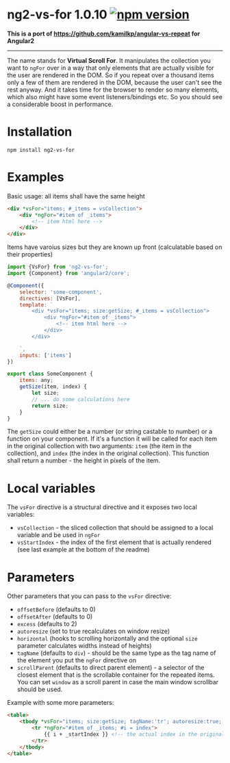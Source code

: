 ng2-vs-for 1.0.10 [![npm version](https://badge.fury.io/js/ng2-vs-for.svg)](https://badge.fury.io/js/ng2-vs-for)
===

**This is a port of https://github.com/kamilkp/angular-vs-repeat for Angular2**

---

The name stands for **Virtual Scroll For**. It manipulates the collection you want to `ngFor` over in a way that only elements that are actually visible for the user are rendered in the DOM. So if you repeat over a thousand items only a few of them are rendered in the DOM, because the user can't see the rest anyway. And it takes time for the browser to render so many elements, which also might have some event listeners/bindings etc. So you should see a considerable boost in performance.

Installation
===

`npm install ng2-vs-for`

Examples
===

Basic usage:
all items shall have the same height

```html
<div *vsFor="items; #_items = vsCollection">
    <div *ngFor="#item of _items">
        <!-- item html here -->
    </div>
</div>
```

Items have varoius sizes but they are known up front (calculatable based on their properties)

```javascript
import {VsFor} from 'ng2-vs-for';
import {Component} from 'angular2/core';

@Component({
    selector: 'some-component',
    directives: [VsFor],
    template: `
        <div *vsFor="items; size:getSize; #_items = vsCollection">
            <div *ngFor="#item of _items">
                <!-- item html here -->
            </div>
        </div>

    `,
    inputs: ['items']
})

export class SomeComponent {
    items: any;
    getSize(item, index) {
        let size;
        // ... do some calculations here
        return size;
    }
}
```

The `getSize` could either be a number (or string castable to number) or a function on your component. If it's a function it will be called for each item in the original collection with two arguments: `item` (the item in the collection), and `index` (the index in the original collection). This function shall return a number - the height in pixels of the item.

Local variables
===

The `vsFor` directive is a structural directive and it exposes two local variables:

- `vsCollection` - the sliced collection that should be assigned to a local variable and be used in `ngFor`
- `vsStartIndex` - the index of the first element that is actually rendered (see last example at the bottom of the readme)

Parameters
===

Other parameters that you can pass to the `vsFor` directive:

 - `offsetBefore` (defaults to 0)
 - `offsetAfter` (defaults to 0)
 - `excess` (defaults to 2)
 - `autoresize` (set to true recalculates on window resize)
 - `horizontal` (hooks to scrolling horizontally and the optional `size` parameter calculates widths instead of heights)
 - `tagName` (defaults to `div`) - should be the same type as the tag name of the element you put the `ngFor` directive on
 - `scrollParent` (defaults to direct parent element) - a selector of the closest element that is the scrollable container for the repeated items. You can set `window` as a scroll parent in case the main window scrollbar should be used.
 
Example with some more parameters:

```html
<table>
    <tbody *vsFor="items; size:getSize; tagName:'tr'; autoresize:true; scrollParent:'window'; excess:3; #_items = vsCollection; #_startIndex = vsStartIndex">
        <tr *ngFor="#item of _items; #i = index">
            {{ i + _startIndex }} <!-- the actual index in the original collection  -->
        </tr>
    </tbody>
</table>
```
